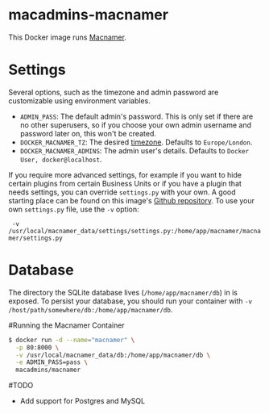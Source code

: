 macadmins-macnamer
==================

This Docker image runs [Macnamer](https://github.com/grahamgilbert/macnamer).

# Settings

Several options, such as the timezone and admin password are customizable using environment variables.

* ``ADMIN_PASS``: The default admin's password. This is only set if there are no other superusers, so if you choose your own admin username and password later on, this won't be created.
* ``DOCKER_MACNAMER_TZ``: The desired [timezone](http://en.wikipedia.org/wiki/List_of_tz_database_time_zones). Defaults to ``Europe/London``.
* ``DOCKER_MACNAMER_ADMINS``: The admin user's details. Defaults to ``Docker User, docker@localhost``.

If you require more advanced settings, for example if you want to hide certain plugins from certain Business Units or if you have a plugin that needs settings, you can override ``settings.py`` with your own. A good starting place can be found on this image's [Github repository](https://github.com/grahamgilbert/macadmins-macnamer/blob/master/settings.py). To use your own ``settings.py`` file, use the ``-v`` option:

`` -v /usr/local/macnamer_data/settings/settings.py:/home/app/macnamer/macnamer/settings.py``

# Database

The directory the SQLite database lives (``/home/app/macnamer/db``) in is exposed. To persist your database, you should run your container with ``-v /host/path/somewhere/db:/home/app/macnamer/db``.

#Running the Macnamer Container

```bash
$ docker run -d --name="macnamer" \
  -p 80:8000 \
  -v /usr/local/macnamer_data/db:/home/app/macnamer/db \
  -e ADMIN_PASS=pass \
  macadmins/macnamer
```

#TODO

* Add support for Postgres and MySQL

